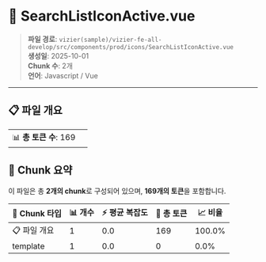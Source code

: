 # 📄 SearchListIconActive.vue

> **파일 경로**: `vizier(sample)/vizier-fe-all-develop/src/components/prod/icons/SearchListIconActive.vue`  
> **생성일**: 2025-10-01  
> **Chunk 수**: 2개  
> **언어**: Javascript / Vue
---


## 📋 파일 개요

| | |
|--|--|
| 📊 **총 토큰 수**: 169 |  |






## 🧩 Chunk 요약

이 파일은 총 **2개의 chunk**로 구성되어 있으며, **169개의 토큰**을 포함합니다.

| 🧩 Chunk 타입 | 📊 개수 | ⚡ 평균 복잡도 | 📝 총 토큰 | 📈 비율 |
|---------------|--------|-------------|----------|--------|
| 📋 파일 개요 | 1 | 0.0 | 169 | 100.0% |
| template | 1 | 0.0 | 0 | 0.0% |

